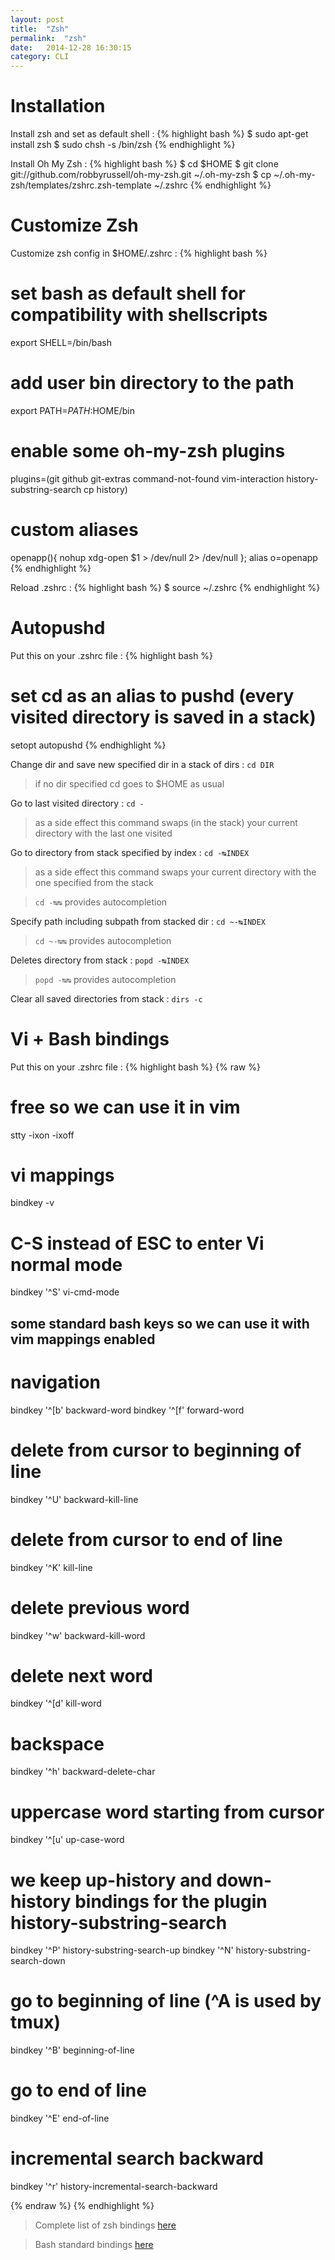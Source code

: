 ```yaml
---
layout: post
title:  "Zsh"
permalink:  "zsh"
date:   2014-12-28 16:30:15
category: CLI
---
```

# Installation
Install zsh and set as default shell
: {% highlight bash %}
$ sudo apt-get install zsh
$ sudo chsh -s /bin/zsh
{% endhighlight %}

Install Oh My Zsh
: {% highlight bash %}
$ cd $HOME
$ git clone git://github.com/robbyrussell/oh-my-zsh.git ~/.oh-my-zsh
$ cp ~/.oh-my-zsh/templates/zshrc.zsh-template ~/.zshrc
{% endhighlight %}

# Customize Zsh
Customize zsh config in $HOME/.zshrc
: {% highlight bash %}
# set bash as default shell for compatibility with shellscripts
export SHELL=/bin/bash
# add user bin directory to the path
export PATH=$PATH:$HOME/bin
# enable some oh-my-zsh plugins
plugins=(git github git-extras command-not-found vim-interaction history-substring-search cp history)
# custom aliases
openapp(){ nohup xdg-open $1 > /dev/null 2> /dev/null }; alias o=openapp
{% endhighlight %}

Reload .zshrc
: {% highlight bash %}
$ source ~/.zshrc
{% endhighlight %}

# Autopushd
Put this on your .zshrc file
: {% highlight bash %}
# set cd as an alias to pushd (every visited directory is saved in a stack)
setopt autopushd
{% endhighlight %}

Change dir and save new specified dir in a stack of dirs
: ```cd DIR```

> if no dir specified cd goes to $HOME as usual

Go to last visited directory
: ```cd -```

> as a side effect this command swaps (in the stack) your current directory with the last one visited

Go to directory from stack specified by index
: ```cd -↹INDEX```

> as a side effect this command swaps your current directory with the one specified from the stack

> ```cd -↹↹``` provides autocompletion

Specify path including subpath from stacked dir
: ```cd ~-↹INDEX```

> ```cd ~-↹↹``` provides autocompletion

Deletes directory from stack
: ```popd -↹INDEX```

> ```popd -↹↹``` provides autocompletion

Clear all saved directories from stack
: ```dirs -c```

# Vi + Bash bindings

Put this on your .zshrc file
: {% highlight bash %}
{% raw %}
# free <C-S> so we can use it in vim
stty -ixon -ixoff
# vi mappings
bindkey -v
# C-S instead of ESC to enter Vi normal mode
bindkey '^S' vi-cmd-mode
## some standard bash keys so we can use it with vim mappings enabled
# navigation
bindkey '^[b' backward-word
bindkey '^[f' forward-word
# delete from cursor to beginning of line
bindkey '^U' backward-kill-line
# delete from cursor to end of line
bindkey '^K' kill-line
# delete previous word
bindkey '^w' backward-kill-word
# delete next word
bindkey '^[d' kill-word
# backspace
bindkey '^h' backward-delete-char
# uppercase word starting from cursor
bindkey '^[u' up-case-word
# we keep up-history and down-history bindings for the plugin history-substring-search
bindkey '^P' history-substring-search-up
bindkey '^N' history-substring-search-down
# go to beginning of line (^A is used by tmux)
bindkey '^B' beginning-of-line
# go to end of line
bindkey '^E' end-of-line
# incremental search backward
bindkey '^r' history-incremental-search-backward

{% endraw %}
{% endhighlight %}

> Complete list of zsh bindings [here](http://www.bash2zsh.com/zsh_refcard/refcard.pdf)

> Bash standard bindings [here](http://www.scribd.com/doc/88404386/Bash-Cheat-Sheet)

